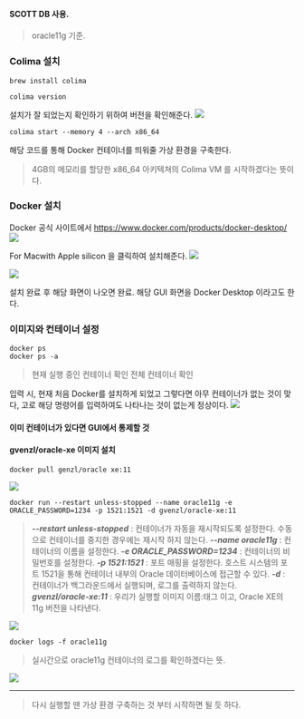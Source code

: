 
#### SCOTT DB 사용.
> oracle11g 기준.


###  Colima 설치
```
brew install colima
```

```
colima version
```
설치가 잘 되었는지 확인하기 위하여 버전을 확인해준다.
![](https://velog.velcdn.com/images/seuo/post/feafc305-c75a-4b95-b337-f0a27b93f5ff/image.png)

```
colima start --memory 4 --arch x86_64
```

해당 코드를 통해 Docker 컨테이너를 띄워줄 가상 환경을 구축한다.
> 4GB의 메모리를 할당한 x86_64 아키텍쳐의 Colima VM 를 시작하겠다는 뜻이다.

### Docker 설치
Docker 공식 사이트에서 
https://www.docker.com/products/docker-desktop/
![](https://velog.velcdn.com/images/seuo/post/0687d0b5-031a-4ab8-bd93-91fe0bad3326/image.png)

For Macwith Apple silicon 을 클릭하여 설치해준다.
![](https://velog.velcdn.com/images/seuo/post/9e3a9dc7-8ddd-4ecd-a8e1-e6e66de6b2af/image.png)

![](https://velog.velcdn.com/images/seuo/post/069cddc5-1b69-41f4-be80-367308f2a040/image.png)

 설치 완료 후 해당 화면이 나오면 완료.
  해당 GUI 화면을 Docker Desktop 이라고도 한다.


  ### 이미지와 컨테이너 설정
  ```
docker ps
docker ps -a
```

> 현재 실행 중인 컨테이너 확인
> 전체 컨테이너 확인



입력 시, 현재 처음 Docker를 설치하게 되었고 그렇다면 아무 컨테이너가 없는 것이 맞다, 고로 해당 명령어를 입력하여도 나타나는 것이 없는게 정상이다.
 ![](https://velog.velcdn.com/images/seuo/post/8e6f46b0-9479-4a49-be64-cbc0ae8c1d08/image.png)

 #### 이미 컨테이너가 있다면 GUI에서 통제할 것

 #### gvenzl/oracle-xe 이미지 설치

```
docker pull genzl/oracle xe:11
```

![](https://velog.velcdn.com/images/seuo/post/739d682a-2310-45ef-8c33-6cee5c1ae577/image.png)

```
docker run --restart unless-stopped --name oracle11g -e ORACLE_PASSWORD=1234 -p 1521:1521 -d gvenzl/oracle-xe:11
```

> **_--restart unless-stopped_** : 컨테이너가 자동을 재시작되도록 설정한다. 수동으로 컨테이너를 중지한 경우에는 재시작 하지 않는다.
_**--name oracle11g**_ : 컨테이너의 이름을 설정한다.
_**-e ORACLE_PASSWORD=1234**_ : 컨테이너의 비밀번호를 설정한다.
_**-p 1521:1521**_ : 포트 매핑을 설정한다. 호스트 시스템의 포트 1521을 통해 컨테이너 내부의 Oracle 데이터베이스에 접근할 수 있다.
_**-d**_ : 컨테이너가 백그라운드에서 실행되며, 로그를 출력하지 않는다.
_**gvenzl/oracle-xe:11**_ : 우리가 실행할 이미지 이름:태그 이고, Oracle XE의 11g 버전을 나타낸다.

 ![](https://velog.velcdn.com/images/seuo/post/f550347e-2316-495e-9efd-fc046644a740/image.png)

 ```
docker logs -f oracle11g
```

> 실시간으로 oracle11g 컨테이너의 로그를 확인하겠다는 뜻.

![](https://velog.velcdn.com/images/seuo/post/6c419ad8-7713-4805-bc52-613609685aef/image.png)

<hr>

> 다시 실행할 땐 가상 환경 구축하는 것 부터 시작하면 될 듯 하다.